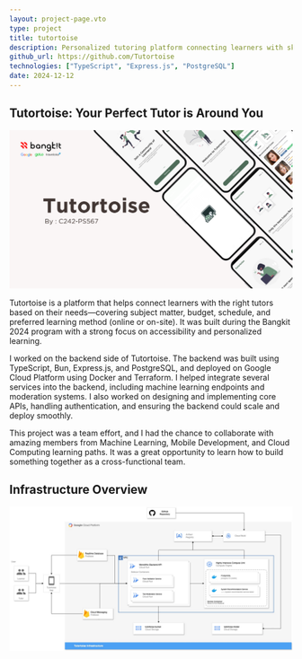 ```yaml
---
layout: project-page.vto
type: project
title: tutortoise
description: Personalized tutoring platform connecting learners with skilled tutors
github_url: https://github.com/Tutortoise
technologies: ["TypeScript", "Express.js", "PostgreSQL"]
date: 2024-12-12
---
```


## Tutortoise: Your Perfect Tutor is Around You

![Pitch Deck](/projects/tutortoise/pitchdeck.png)

Tutortoise is a platform that helps connect learners with the right tutors
based on their needs—covering subject matter, budget, schedule, and preferred
learning method (online or on-site). It was built during the Bangkit 2024
program with a strong focus on accessibility and personalized learning.

I worked on the backend side of Tutortoise. The backend was built using
TypeScript, Bun, Express.js, and PostgreSQL, and deployed on Google Cloud
Platform using Docker and Terraform. I helped integrate several services into
the backend, including machine learning endpoints and moderation systems. I
also worked on designing and implementing core APIs, handling authentication,
and ensuring the backend could scale and deploy smoothly.

This project was a team effort, and I had the chance to collaborate with
amazing members from Machine Learning, Mobile Development, and Cloud Computing
learning paths. It was a great opportunity to learn how to build something
together as a cross-functional team.

## Infrastructure Overview

![Infrastructure](/projects/tutortoise/infrastructure.png)
